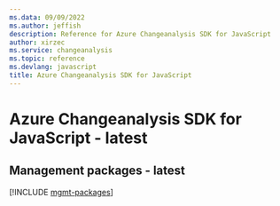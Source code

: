 ```yaml
---
ms.data: 09/09/2022
ms.author: jeffish
description: Reference for Azure Changeanalysis SDK for JavaScript
author: xirzec
ms.service: changeanalysis
ms.topic: reference
ms.devlang: javascript
title: Azure Changeanalysis SDK for JavaScript
---
```

# Azure Changeanalysis SDK for JavaScript - latest

## Management packages - latest
[!INCLUDE [mgmt-packages](changeanalysis-mgmt-index.md)]